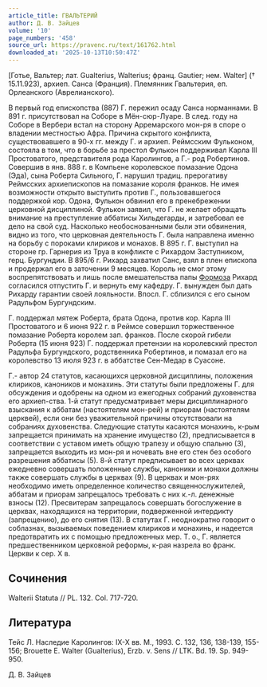 ```yaml
---
article_title: ГВАЛЬТЕРИЙ
author: Д. В. Зайцев
volume: '10'
page_numbers: '458'
source_url: https://pravenc.ru/text/161762.html
downloaded_at: '2025-10-13T10:50:47Z'
---
```


[Готье, Вальтер; лат. Gualterius, Walterius; франц. Gautier; нем. Walter] († 15.11.923), архиеп. Санса (Франция). Племянник Гвальтерия, еп. Орлеанского (Аврелианского).

В первый год епископства (887) Г. пережил осаду Санса норманнами. В 891 г. присутствовал на Соборе в Мён-сюр-Луаре. В след. году на Соборе в Вербери встал на сторону Арремарского мон-ря в споре о владении местностью Афра. Причина скрытого конфликта, существовавшего в 90-х гг. между Г. и архиеп. Реймсским Фульконом, состояла в том, что в борьбе за престол Фулькон поддерживал Карла III Простоватого, представителя рода Каролингов, а Г.- род Робертинов. Совершив в янв. 888 г. в Компьене королевское помазание Одона (Эда), сына Роберта Сильного, Г. нарушил традиц. прерогативу Реймсских архиепископов на помазание короля франков. Не имея возможности открыто выступить против Г., пользовавшегося поддержкой кор. Одона, Фулькон обвинил его в пренебрежении церковной дисциплиной. Фулькон заявил, что Г. не желает обращать внимание на преступление аббатисы Хильдегарды, и затребовал ее дело на свой суд. Насколько необоснованными были эти обвинения, видно из того, что церковная деятельность Г. была направлена именно на борьбу с пороками клириков и монахов. В 895 г. Г. выступил на стороне гр. Гарнерия из Труа в конфликте с Рихардом Заступником, герц. Бургундии. В 895/6 г. Рихард захватил Санс, взял в плен епископа и продержал его в заточении 9 месяцев. Король не смог этому воспрепятствовать и лишь после вмешательства папы [Формоза](https://pravenc.ru/text/Формоза.html) Рихард согласился отпустить Г. и вернуть ему кафедру. Г. вынужден был дать Рихарду гарантии своей лояльности. Впосл. Г. сблизился с его сыном Радульфом Бургундским.

Г. поддержал мятеж Роберта, брата Одона, против кор. Карла III Простоватого и 6 июня 922 г. в Реймсе совершил торжественное помазание Роберта королем зап. франков. После скорой гибели Роберта (15 июня 923) Г. поддержал претензии на королевский престол Радульфа Бургундского, родственника Робертинов, и помазал его на королевство 13 июля 923 г. в аббатстве Сен-Медар в Суасоне.

Г.- автор 24 статутов, касающихся церковной дисциплины, положения клириков, каноников и монахинь. Эти статуты были предложены Г. для обсуждения и одобрены на одном из ежегодных собраний духовенства его архиеп-ства. 1-й статут предусматривает меры дисциплинарного взыскания к аббатам (настоятелям мон-рей) и приорам (настоятелям церквей), если они без уважительной причины отсутствовали на собраниях духовенства. Следующие статуты касаются монахинь, к-рым запрещается принимать на хранение имущество (2), предписывается в соответствии с уставом иметь общую трапезу и общую спальню (3), запрещается выходить из мон-ря и ночевать вне его стен без особого разрешения аббатисы (5). 8-й статут предписывает во всех церквах ежедневно совершать положенные службы, каноники и монахи должны также совершать службы в церквах (9). В церквах и мон-рях необходимо иметь определенное количество священнослужителей, аббатам и приорам запрещалось требовать с них к.-л. денежные взносы (12). Пресвитерам запрещалось совершать богослужение в церквах, находящихся на территории, подверженной интердикту (запрещению), до его снятия (13). В статутах Г. неоднократно говорит о соблазнах, вызываемых поведением клириков и монахинь, и надеется предотвратить их с помощью предложенных мер. Т. о., Г. является предшественником церковной реформы, к-рая назрела во франк. Церкви к сер. X в.

## Сочинения

Walterii Statuta // PL. 132. Col. 717-720.

## Литература

Тейс Л. Наследие Каролингов: IX-X вв. М., 1993. С. 132, 136, 138-139, 155-156; Brouette E. Walter (Gualterius), Erzb. v. Sens // LTK. Bd. 19. Sp. 949-950.

Д. В. Зайцев
